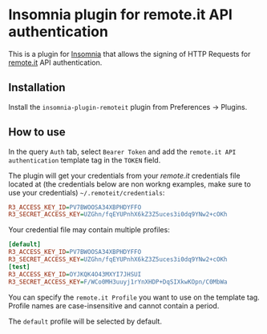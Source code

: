 # Insomnia plugin for remote.it API authentication

This is a plugin for [Insomnia](https://insomnia.rest/) that allows the signing of HTTP Requests for [remote.it](https://remote.it/) API authentication.

##  Installation

Install the `insomnia-plugin-remoteit` plugin from Preferences -> Plugins.

##  How to use

In the query `Auth` tab, select `Bearer Token` and add the `remote.it API authentication`
template tag in the `TOKEN` field. 

The plugin will get your credentials from your _remote.it_ credentials file located at (the credentials below are non workng examples, make sure to use your credentials)
`~/.remoteit/credentials`:

```ini
R3_ACCESS_KEY_ID=PV7BWOOSA34XBPHDYFFO
R3_SECRET_ACCESS_KEY=UZGhn/fqEYUPnhX6kZ3Z5uces3i0dq9YNw2+cOKh
```

Your credential file may contain multiple profiles:

```ini
[default]
R3_ACCESS_KEY_ID=PV7BWOOSA34XBPHDYFFO
R3_SECRET_ACCESS_KEY=UZGhn/fqEYUPnhX6kZ3Z5uces3i0dq9YNw2+cOKh
[test]
R3_ACCESS_KEY_ID=OYJKQK4O43MXYI7JHSUI
R3_SECRET_ACCESS_KEY=F/WCo0MH3uuyj1rYnXHDP+DqSIXkwKOpn/C0MbWa
```

You can specify the `remote.it Profile` you want to use on the template tag. Profile names
are case-insensitive and cannot contain a period.
 
The `default` profile will be selected by default. 
